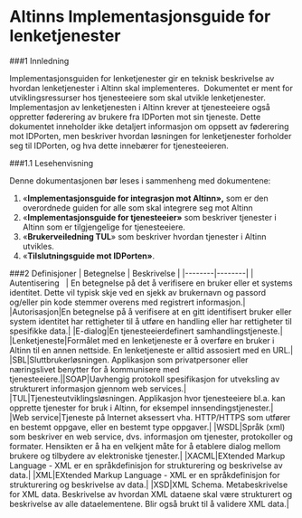 # Altinns Implementasjonsguide for lenketjenester

###1 Innledning

Implementasjonsguiden for lenketjenester gir en teknisk beskrivelse av hvordan lenketjenester i Altinn skal implementeres.  Dokumentet er ment for utviklingsressurser hos tjenesteeiere som skal utvikle lenketjenester.
Implementasjon av lenketjenesten i Altinn krever at tjenesteeiere også oppretter føderering av brukere fra IDPorten mot sin tjeneste. Dette dokumentet inneholder ikke detaljert informasjon om oppsett av føderering mot IDPorten, men beskriver hvordan løsningen for lenketjenester forholder seg til IDPorten, og hva dette innebærer for tjenesteeieren.

###1.1 Lesehenvisning

Denne dokumentasjonen bør leses i sammenheng med dokumentene:
1. «**Implementasjonsguide for integrasjon mot Altinn»,** som er den overordnede guiden for alle som skal integrere seg mot Altinn
2. «**Implementasjonsguide for tjenesteeier»** som beskriver tjenester i Altinn som er tilgjengelige for tjenesteeiere.
3. «**Brukerveiledning TUL**» som beskriver hvordan tjenester i Altinn utvikles.
4. «**Tilslutningsguide mot IDPorten»**.

###2 Definisjoner
| Betegnelse | Beskrivelse |
|--------|--------|
| Autentisering   | En betegnelse på det å verifisere en bruker eller et systems identitet. Dette vil typisk skje ved en sjekk av brukernavn og passord og/eller pin kode stemmer overens med registrert informasjon.|
|Autorisasjon|En betegnelse på å verifisere at en gitt identifisert bruker eller system identitet har rettigheter til å utføre en handling eller har rettigheter til spesifikke data.|
|E-dialog|En tjenesteeierdefinert samhandlingstjeneste.|
|Lenketjeneste|Formålet med en lenketjeneste er å overføre en bruker i Altinn til en annen nettside. En lenketjeneste er alltid assosiert med en URL.|
|SBL|Sluttbrukerløsningen. Applikasjon som privatpersoner eller næringslivet benytter for å kommunisere med tjenesteeiere.||SOAP|Uavhengig protokoll spesifikasjon for utveksling av strukturert informasjon gjennom web services.|
|TUL|Tjenesteutviklingsløsningen. Applikasjon hvor tjenesteeiere bl.a. kan opprette tjenester for bruk i Altinn, for eksempel innsendingstjenester.|
|Web service|Tjeneste på Internet aksessert vha. HTTP/HTTPS som utfører en bestemt oppgave, eller en bestemt type oppgaver.|
|WSDL|Språk (xml) som beskriver en web service, dvs. informasjon om tjenester, protokoller og formater. Hensikten er å ha en velkjent måte for å etablere dialog mellom brukere og tilbydere av elektroniske tjenester.|
|XACML|EXtended Markup Language - XML er en språkdefinisjon for strukturering og beskrivelse av data.|
|XML|EXtended Markup Language - XML er en språkdefinisjon for strukturering og beskrivelse av data.|
|XSD|XML Schema. Metabeskrivelse for XML data. Beskrivelse av hvordan XML dataene skal være strukturert og beskrivelse av alle dataelementene. Blir også brukt til å validere XML data.|
